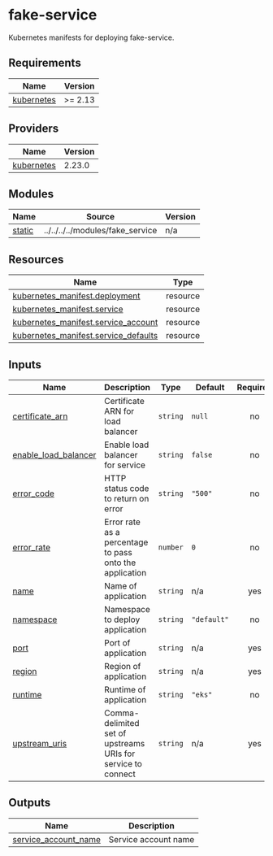 # fake-service

Kubernetes manifests for deploying fake-service.

## Requirements

| Name | Version |
|------|---------|
| <a name="requirement_kubernetes"></a> [kubernetes](#requirement\_kubernetes) | >= 2.13 |

## Providers

| Name | Version |
|------|---------|
| <a name="provider_kubernetes"></a> [kubernetes](#provider\_kubernetes) | 2.23.0 |

## Modules

| Name | Source | Version |
|------|--------|---------|
| <a name="module_static"></a> [static](#module\_static) | ../../../../modules/fake_service | n/a |

## Resources

| Name | Type |
|------|------|
| [kubernetes_manifest.deployment](https://registry.terraform.io/providers/hashicorp/kubernetes/latest/docs/resources/manifest) | resource |
| [kubernetes_manifest.service](https://registry.terraform.io/providers/hashicorp/kubernetes/latest/docs/resources/manifest) | resource |
| [kubernetes_manifest.service_account](https://registry.terraform.io/providers/hashicorp/kubernetes/latest/docs/resources/manifest) | resource |
| [kubernetes_manifest.service_defaults](https://registry.terraform.io/providers/hashicorp/kubernetes/latest/docs/resources/manifest) | resource |

## Inputs

| Name | Description | Type | Default | Required |
|------|-------------|------|---------|:--------:|
| <a name="input_certificate_arn"></a> [certificate\_arn](#input\_certificate\_arn) | Certificate ARN for load balancer | `string` | `null` | no |
| <a name="input_enable_load_balancer"></a> [enable\_load\_balancer](#input\_enable\_load\_balancer) | Enable load balancer for service | `string` | `false` | no |
| <a name="input_error_code"></a> [error\_code](#input\_error\_code) | HTTP status code to return on error | `string` | `"500"` | no |
| <a name="input_error_rate"></a> [error\_rate](#input\_error\_rate) | Error rate as a percentage to pass onto the application | `number` | `0` | no |
| <a name="input_name"></a> [name](#input\_name) | Name of application | `string` | n/a | yes |
| <a name="input_namespace"></a> [namespace](#input\_namespace) | Namespace to deploy application | `string` | `"default"` | no |
| <a name="input_port"></a> [port](#input\_port) | Port of application | `string` | n/a | yes |
| <a name="input_region"></a> [region](#input\_region) | Region of application | `string` | n/a | yes |
| <a name="input_runtime"></a> [runtime](#input\_runtime) | Runtime of application | `string` | `"eks"` | no |
| <a name="input_upstream_uris"></a> [upstream\_uris](#input\_upstream\_uris) | Comma-delimited set of upstreams URIs for service to connect | `string` | n/a | yes |

## Outputs

| Name | Description |
|------|-------------|
| <a name="output_service_account_name"></a> [service\_account\_name](#output\_service\_account\_name) | Service account name |
